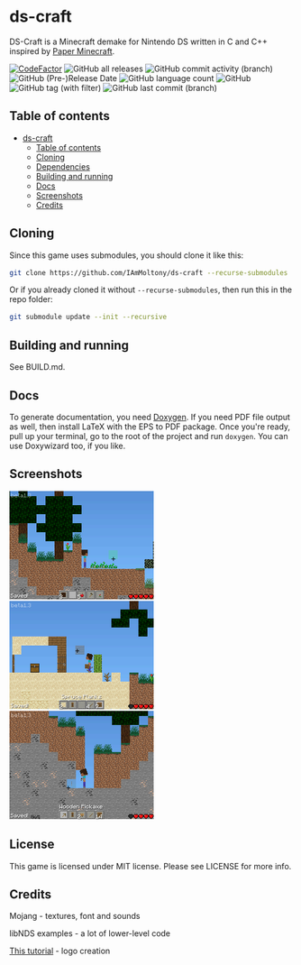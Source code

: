 # ds-craft

DS-Craft is a Minecraft demake for Nintendo DS written in C and C++ inspired by
[Paper Minecraft](https://scratch.mit.edu/projects/10128407/).

[![CodeFactor](https://www.codefactor.io/repository/github/iammoltony/ds-craft/badge/main)](https://www.codefactor.io/repository/github/iammoltony/ds-craft/overview/main)
![GitHub all releases](https://img.shields.io/github/downloads/IAmMoltony/ds-craft/total)
![GitHub commit activity (branch)](https://img.shields.io/github/commit-activity/w/IAmMoltony/ds-craft)
![GitHub (Pre-)Release Date](https://img.shields.io/github/release-date-pre/IAmMoltony/ds-craft)
![GitHub language count](https://img.shields.io/github/languages/count/IAmMoltony/ds-craft)
![GitHub](https://img.shields.io/github/license/IAmMoltony/ds-craft)
![GitHub tag (with filter)](https://img.shields.io/github/v/tag/IAmMoltony/ds-craft?label=latest%20version)
![GitHub last commit (branch)](https://img.shields.io/github/last-commit/IAmMoltony/ds-craft/main)

## Table of contents

- [ds-craft](#ds-craft)
  - [Table of contents](#table-of-contents)
  - [Cloning](#cloning)
  - [Dependencies](#dependencies)
  - [Building and running](#building-and-running)
  - [Docs](#docs)
  - [Screenshots](#screenshots)
  - [Credits](#credits)

## Cloning

Since this game uses submodules, you should clone it like this:

```bash
git clone https://github.com/IAmMoltony/ds-craft --recurse-submodules
```

Or if you already cloned it without `--recurse-submodules`, then run this in the
repo folder:

```bash
git submodule update --init --recursive
```

## Building and running

See BUILD.md.

## Docs

To generate documentation, you need [Doxygen](https://doxygen.nl). If you need
PDF file output as well, then install LaTeX with the EPS to PDF package.
Once you're ready, pull up your terminal, go to the root of the project and run
`doxygen`. You can use Doxywizard too, if you like.

## Screenshots

![Screenshot 1](./screenshots/shot1.png)
![Screenshot 2](./screenshots/shot2.png)
![Screenshot 3](./screenshots/shot3.png)

## License

This game is licensed under MIT license. Please see LICENSE for more info.

## Credits

Mojang - textures, font and sounds

libNDS examples - a lot of lower-level code

[This tutorial](https://www.youtube.com/watch?v=yb6QJl6mqf4) - logo creation

